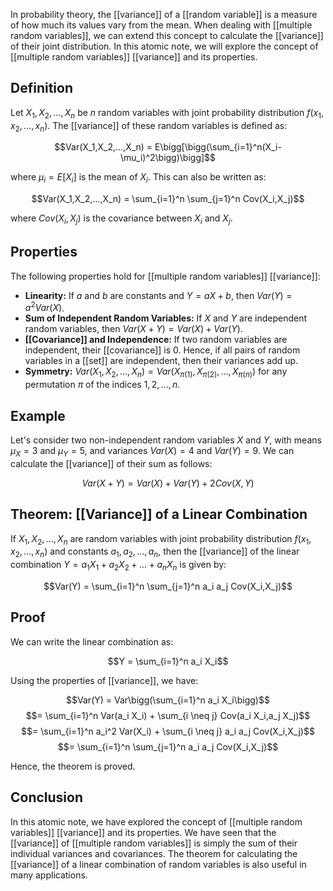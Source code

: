 

In probability theory, the [[variance]] of a [[random variable]] is a measure of how much its values vary from the mean. When dealing with [[multiple random variables]], we can extend this concept to calculate the [[variance]] of their joint distribution. In this atomic note, we will explore the concept of [[multiple random variables]] [[variance]] and its properties.

## Definition

Let $X_1, X_2, ..., X_n$ be $n$ random variables with joint probability distribution $f(x_1,x_2,...,x_n)$. The [[variance]] of these random variables is defined as:

$$Var(X_1,X_2,...,X_n) = E\bigg[\bigg(\sum_{i=1}^n(X_i-\mu_i)^2\bigg)\bigg]$$

where $\mu_i = E[X_i]$ is the mean of $X_i$. This can also be written as:

$$Var(X_1,X_2,...,X_n) = \sum_{i=1}^n \sum_{j=1}^n Cov(X_i,X_j)$$

where $Cov(X_i,X_j)$ is the covariance between $X_i$ and $X_j$.

## Properties

The following properties hold for [[multiple random variables]] [[variance]]:

- **Linearity:** If $a$ and $b$ are constants and $Y = aX + b$, then $Var(Y) = a^2 Var(X)$.
- **Sum of Independent Random Variables:** If $X$ and $Y$ are independent random variables, then $Var(X+Y) = Var(X) + Var(Y)$.
- **[[Covariance]] and Independence:** If two random variables are independent, their [[covariance]] is 0. Hence, if all pairs of random variables in a [[set]] are independent, then their variances add up.
- **Symmetry:** $Var(X_1,X_2,...,X_n) = Var(X_{\pi(1)},X_{\pi(2)},...,X_{\pi(n)})$ for any permutation $\pi$ of the indices $1,2,...,n$.

## Example

Let's consider two non-independent random variables $X$ and $Y$, with means $\mu_X = 3$ and $\mu_Y = 5$, and variances $Var(X) = 4$ and $Var(Y) = 9$. We can calculate the [[variance]] of their sum as follows:



$$
Var(X + Y) = Var(X) + Var(Y) + 2Cov(X,Y)
$$

## Theorem: [[Variance]] of a Linear Combination

If $X_1, X_2, ..., X_n$ are random variables with joint probability distribution $f(x_1,x_2,...,x_n)$ and constants $a_1,a_2,...,a_n$, then the [[variance]] of the linear combination $Y = a_1X_1 + a_2X_2 + ... + a_nX_n$ is given by:

$$Var(Y) = \sum_{i=1}^n \sum_{j=1}^n a_i a_j Cov(X_i,X_j)$$

## Proof

We can write the linear combination as:

$$Y = \sum_{i=1}^n a_i X_i$$

Using the properties of [[variance]], we have:

$$Var(Y) = Var\bigg(\sum_{i=1}^n a_i X_i\bigg)$$
$$= \sum_{i=1}^n Var(a_i X_i) + \sum_{i \neq j} Cov(a_i X_i,a_j X_j)$$
$$= \sum_{i=1}^n a_i^2 Var(X_i) + \sum_{i \neq j} a_i a_j Cov(X_i,X_j)$$
$$= \sum_{i=1}^n \sum_{j=1}^n a_i a_j Cov(X_i,X_j)$$

Hence, the theorem is proved.

## Conclusion

In this atomic note, we have explored the concept of [[multiple random variables]] [[variance]] and its properties. We have seen that the [[variance]] of [[multiple random variables]] is simply the sum of their individual variances and covariances. The theorem for calculating the [[variance]] of a linear combination of random variables is also useful in many applications. 